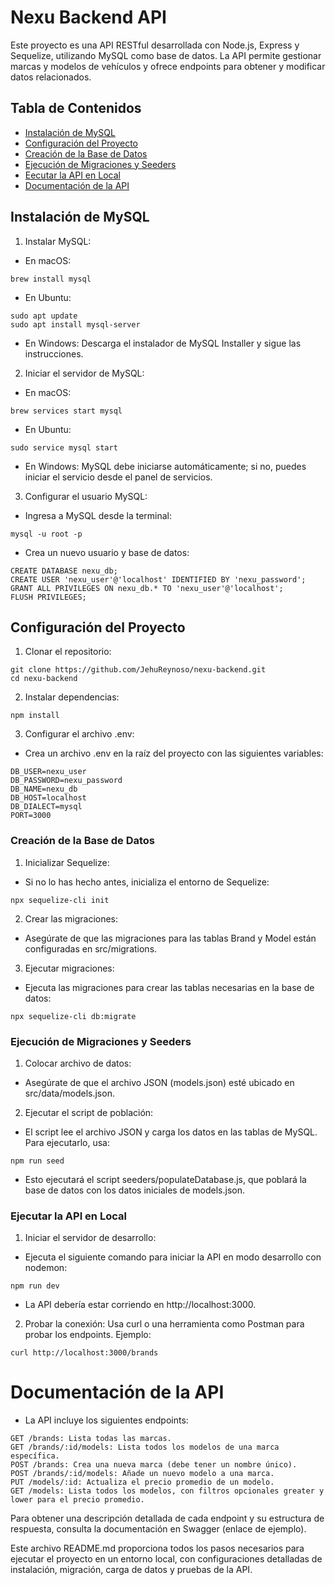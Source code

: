 # Nexu Backend API

Este proyecto es una API RESTful desarrollada con Node.js, Express y Sequelize, utilizando MySQL como base de datos. La API permite gestionar marcas y modelos de vehículos y ofrece endpoints para obtener y modificar datos relacionados.

## Tabla de Contenidos

- [Instalación de MySQL](#installation-mysql)
- [Configuración del Proyecto](#proyect-config)
- [Creación de la Base de Datos](#create-db)
- [Ejecución de Migraciones y Seeders](#migration-executions-and-seeders)
- [Eecutar la API en Local](#execute-api)
- [Documentación de la API](#api-documentation)

## Instalación de MySQL

1. Instalar MySQL:
- En macOS:
```
brew install mysql
```

- En Ubuntu:
```
sudo apt update
sudo apt install mysql-server
```

- En Windows: Descarga el instalador de MySQL Installer y sigue las instrucciones.

2. Iniciar el servidor de MySQL:
- En macOS:
```
brew services start mysql
```

- En Ubuntu:
```
sudo service mysql start
```

- En Windows: MySQL debe iniciarse automáticamente; si no, puedes iniciar el servicio desde el panel de servicios.

3. Configurar el usuario MySQL:
- Ingresa a MySQL desde la terminal:
```
mysql -u root -p
```
- Crea un nuevo usuario y base de datos:
```
CREATE DATABASE nexu_db;
CREATE USER 'nexu_user'@'localhost' IDENTIFIED BY 'nexu_password';
GRANT ALL PRIVILEGES ON nexu_db.* TO 'nexu_user'@'localhost';
FLUSH PRIVILEGES;

```

## Configuración del Proyecto

1. Clonar el repositorio:

```
git clone https://github.com/JehuReynoso/nexu-backend.git
cd nexu-backend
```

2. Instalar dependencias:

```
npm install
```

3. Configurar el archivo .env:

- Crea un archivo .env en la raíz del proyecto con las siguientes variables:

```
DB_USER=nexu_user
DB_PASSWORD=nexu_password
DB_NAME=nexu_db
DB_HOST=localhost
DB_DIALECT=mysql
PORT=3000
```

### Creación de la Base de Datos

1. Inicializar Sequelize:
- Si no lo has hecho antes, inicializa el entorno de Sequelize:

```
npx sequelize-cli init
```

2. Crear las migraciones:
- Asegúrate de que las migraciones para las tablas Brand y Model están configuradas en src/migrations.

3. Ejecutar migraciones:
- Ejecuta las migraciones para crear las tablas necesarias en la base de datos:
```
npx sequelize-cli db:migrate
```

### Ejecución de Migraciones y Seeders

1. Colocar archivo de datos:
- Asegúrate de que el archivo JSON (models.json) esté ubicado en src/data/models.json.
2. Ejecutar el script de población:
- El script lee el archivo JSON y carga los datos en las tablas de MySQL. Para ejecutarlo, usa:
```
npm run seed
```

- Esto ejecutará el script seeders/populateDatabase.js, que poblará la base de datos con los datos iniciales de models.json.

### Ejecutar la API en Local

1. Iniciar el servidor de desarrollo:
- Ejecuta el siguiente comando para iniciar la API en modo desarrollo con nodemon:
```
npm run dev
```

- La API debería estar corriendo en http://localhost:3000.

2. Probar la conexión:
Usa curl o una herramienta como Postman para probar los endpoints. Ejemplo:
```
curl http://localhost:3000/brands
```

# Documentación de la API

- La API incluye los siguientes endpoints:
```
GET /brands: Lista todas las marcas.
GET /brands/:id/models: Lista todos los modelos de una marca específica.
POST /brands: Crea una nueva marca (debe tener un nombre único).
POST /brands/:id/models: Añade un nuevo modelo a una marca.
PUT /models/:id: Actualiza el precio promedio de un modelo.
GET /models: Lista todos los modelos, con filtros opcionales greater y lower para el precio promedio.
```

Para obtener una descripción detallada de cada endpoint y su estructura de respuesta, consulta la documentación en Swagger (enlace de ejemplo).

Este archivo README.md proporciona todos los pasos necesarios para ejecutar el proyecto en un entorno local, con configuraciones detalladas de instalación, migración, carga de datos y pruebas de la API.
